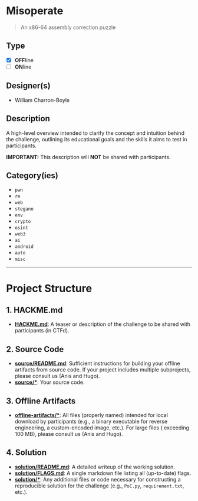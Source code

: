 # Misoperate

> An x86-64 assembly correction puzzle

## Type

- [X] **OFF**line
- [ ] **ON**line

## Designer(s)

- William Charron-Boyle

## Description

A high-level overview intended to clarify the concept and intuition behind the challenge, outlining its educational
goals and the skills it aims to test in participants.

**IMPORTANT:** This description will **NOT** be shared with participants.

## Category(ies)

- `pwn`
- `re`
- `web`
- `stegano`
- `env`
- `crypto`
- `osint`
- `web3`
- `ai`
- `android`
- `auto`
- `misc`

---

# Project Structure

## 1. HACKME.md

- **[HACKME.md](HACKME.md)**: A teaser or description of the challenge to be shared with participants (in CTFd).

## 2. Source Code

- **[source/README.md](source/README.md)**: Sufficient instructions for building your offline artifacts from source
  code. If your project includes multiple subprojects, please consult us (Anis and Hugo).
- **[source/*](source/)**: Your source code.

## 3. Offline Artifacts

- **[offline-artifacts/*](offline-artifacts/)**: All files (properly named) intended for local download by
  participants (e.g., a binary executable for reverse engineering, a custom-encoded image, etc.). For large files (
  exceeding 100 MB), please consult us (Anis and Hugo).

## 4. Solution

- **[solution/README.md](solution/README.md)**: A detailed writeup of the working solution.
- **[solution/FLAGS.md](solution/FLAGS.md)**: A single markdown file listing all (up-to-date) flags.
- **[solution/*](solution/)**: Any additional files or code necessary for constructing a reproducible solution for the
  challenge (e.g., `PoC.py`, `requirement.txt`, etc.). 
